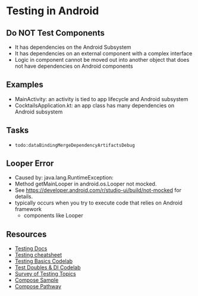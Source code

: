 # Testing in Android

## Do NOT Test Components

- It has dependencies on the Android Subsystem
- It has dependencies on an external component with a complex interface
- Logic in component cannot be moved out into another object that does not have dependencies on
  Android components

## Examples

- MainActivity: an activity is tied to app lifecycle and Android subsystem
- CocktailsApplication.kt: an app class has many dependencies on Android subsystem

## Tasks

- `todo:dataBindingMergeDependencyArtifactsDebug`

## Looper Error

- Caused by: java.lang.RuntimeException:
- Method getMainLooper in android.os.Looper not mocked.
- See https://developer.android.com/r/studio-ui/build/not-mocked for details.
- typically occurs when you try to execute code that relies on Android framework
    - components like Looper

## Resources

- [Testing Docs](https://developer.android.com/develop/ui/compose/testing#matchers)
- [Testing cheatsheet](https://developer.android.com/develop/ui/compose/testing/testing-cheatsheet)
- [Testing Basics Codelab](https://developer.android.com/codelabs/advanced-android-kotlin-training-testing-basics/#0)
- [Test Doubles & DI Codelab](https://developer.android.com/codelabs/advanced-android-kotlin-training-testing-test-doubles#0)
- [Survey of Testing Topics](https://developer.android.com/codelabs/advanced-android-kotlin-training-testing-survey#0)
- [Compose Sample](https://github.com/android/compose-samples)
- [Compose Pathway](https://developer.android.com/courses/jetpack-compose/course)
